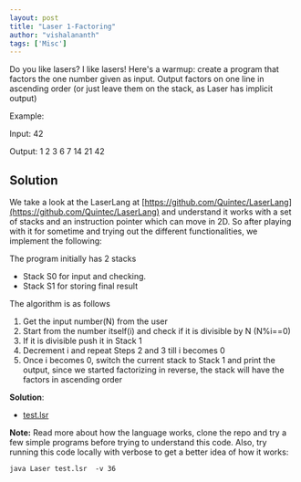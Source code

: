 ```yaml
---
layout: post
title: "Laser 1-Factoring"
author: "vishalananth"
tags: ['Misc']
---
```


Do you like lasers? I like lasers! Here's a warmup: create a program that factors the one number given as input. Output factors on one line in ascending order (or just leave them on the stack, as Laser has implicit output)

Example:

Input: 42

Output: 1 2 3 6 7 14 21 42

## Solution

We take a look at the LaserLang at [https://github.com/Quintec/LaserLang](https://github.com/Quintec/LaserLang) and understand it works with a set of stacks and an instruction pointer which can move in 2D. So after playing with it for sometime and trying out the different functionalities, we implement the following:

The program initially has 2 stacks
- Stack S0 for input and checking.
- Stack S1 for storing final result

The algorithm is as follows
1. Get the input number(N) from the user
2. Start from the number itself(i) and check if it is divisible by N (N%i==0)
3. If it is divisible push it in Stack 1
4. Decrement i and repeat Steps 2 and 3 till i becomes 0
5. Once i becomes 0, switch the current stack to Stack 1 and print the output, since we started factorizing in reverse, the stack will have the factors in ascending order

**Solution**:
- [test.lsr]({site.baseurl}/assets/Laser-1-Factoring/test.lsr)

**Note:** Read more about how the language works, clone the repo and try a few simple programs before trying to understand this code. Also, try running this code locally with verbose to get a better idea of how it works:
```
java Laser test.lsr  -v 36
```

